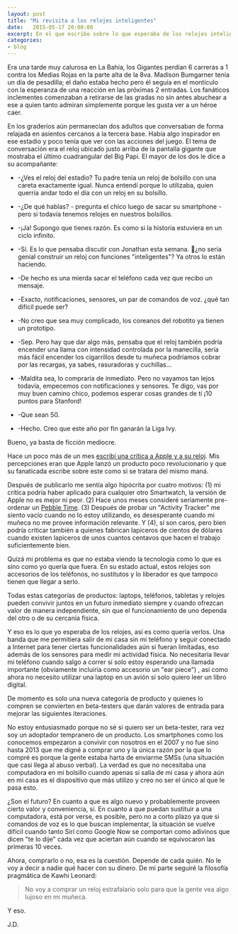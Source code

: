 ```yaml
---
layout: post
title: "Mi revisita a los relojes inteligentes"
date:   2015-05-17 20:00:00
excerpt: En el que escribo sobre lo que esperaba de los relojes inteligentes y como a veces hay que ver a la tecnología por cómo es y no como quisiera que fuera.
categories:
- blog
---
```

Era una tarde muy calurosa en La Bahía, los Gigantes perdían 6 carreras a 1 contra los Medias Rojas en la parte alta de la 8va. Madison Bumgarner tenía un día de pesadilla; el daño estaba hecho pero él seguía en el montículo con la esperanza de una reacción en las próximas 2 entradas. Los fanáticos inclementes comenzaban a retirarse de las gradas no sin antes abuchear a ese a quien tanto admiran simplemente porque les gusta ver a un héroe caer.

En los graderíos aún permanecían dos adultos que conversaban de forma relajada en asientos cercanos a la tercera base. Había algo inspirador en ese estadio y poco tenía que ver con las acciones del juego. El tema de conversación era el reloj ubicado justo arriba de la pantalla gigante que mostraba el último cuadrangular del Big Papi. El mayor de los dos le dice a su acompañante:

- -¿Ves el reloj del estadio? Tu padre tenía un reloj de bolsillo con una careta exactamente igual. Nunca entendí porque lo utilizaba, quien querría andar todo el día con un reloj en su bolsillo.

- -¿De qué hablas? - pregunta el chico luego de sacar su smartphone - pero si todavía tenemos relojes en nuestros bolsillos. 

- -¡Ja! Supongo que tienes razón. Es como si la historia estuviera en un ciclo infinito.

- -Sí. Es lo que pensaba discutir con Jonathan esta semana. ¿no sería genial construir un reloj con funciones "inteligentes"? Ya otros lo están haciendo.

- -De hecho es una mierda sacar el teléfono cada vez que recibo un mensaje.

- -Exacto, notificaciones, sensores, un par de comandos de voz. ¿qué tan difícil puede ser?

- -No creo que sea muy complicado, los coreanos del robotito ya tienen un prototipo.

- -Sep. Pero hay que dar algo más, pensaba que el reloj también podría encender una llama con intensidad controlada por la manecilla, sería más fácil encender los cigarrillos desde tu muñeca podríamos cobrar por las recargas, ya sabes, rasuradoras y cuchillas...

- -Maldita sea, lo compraría de inmediato. Pero no vayamos tan lejos todavía, empecemos con notificaciones y sensores. Te digo, vas por muy buen camino chico, podemos esperar cosas grandes de tí ¡10 puntos para Stanford!

-  -Que sean 50.

- -Hecho. Creo que este año por fin ganarán la Liga Ivy.

Bueno, ya basta de ficción mediocre.

Hace un poco más de un mes [escribí una crítica a Apple y a su reloj](http://www.jdzarate.com/blog/2015/04/09/mis-opiniones-no-populares-apple-inc.html). Mis percepciones eran que Apple lanzó un producto poco revolucionario y que su fanaticada escribe sobre este como si se tratara del mismo maná. 

Después de publicarlo me sentía algo hipócrita por cuatro motivos: (1) mi crítica podría haber aplicado para cualquier otro Smartwatch, la versión de Apple no es mejor ni peor. (2) Hace unos meses consideré seriamente pre-ordenar un [Pebble Time](https://www.kickstarter.com/projects/597507018/pebble-time-awesome-smartwatch-no-compromises). (3) Después de probar un "Activity Tracker" me siento vacío cuando no lo estoy utilizando, es desesperante cuando mi muñeca no me provee información relevante. Y (4), sí son caros, pero bien podría criticar también a quienes fabrican lapiceros de cientos de dólares cuando existen lapiceros de unos cuantos centavos que hacen el trabajo suficientemente bien.

Quizá mi problema es que no estaba viendo la tecnología como lo que es sino como yo quería que fuera. En su estado actual, estos relojes son accesorios de los teléfonos, no sustitutos y lo liberador es que tampoco tienen que llegar a serlo.

Todas estas categorías de productos: laptops, teléfonos, tabletas y relojes pueden convivir juntos en un futuro inmediato siempre y cuando ofrezcan valor de manera independiente, sin que el funcionamiento de uno dependa del otro o de su cercanía física.

Y eso es lo que yo esperaba de los relojes, así es como quería verlos. Una banda que me permitiera salir de mi casa sin mi teléfono y seguir conectado a Internet para tener ciertas funcionalidades aún si fueran limitadas, eso además de los sensores para medir mi actividad física. No necesitaría llevar mi teléfono cuando salgo a correr si solo estoy esperando una llamada importante (obviamente incluiría como accesorio un "ear piece") , así como ahora no necesito utilizar una laptop en un avión si solo quiero leer un libro digital.

De momento es solo una nueva categoría de producto y quienes lo compren se convierten en beta-testers que darán valores de entrada para mejorar las siguientes iteraciones. 

No estoy entusiasmado porque no sé si quiero ser un beta-tester, rara vez soy un adoptador tempranero de un producto. Los smartphones como los conocemos empezaron a convivir con nosotros en el 2007 y no fue sino hasta 2013 que me digné a comprar uno y la única razón por la que lo compré es porque la gente estaba harta de enviarme SMSs (una situación que casi llega al abuso verbal). La verdad es que no necesitaba una computadora en mi bolsillo cuando apenas si salía de mi casa y ahora aún en mi casa es el dispositivo que más utilizo y creo no ser el único al que le pasa esto.

¿Son el futuro? En cuanto a que es algo nuevo y probablemente proveen cierto valor y conveniencia, sí. En cuanto a que puedan sustituir a una computadora, está por verse, es posible, pero no a corto plazo ya que si comandos de voz es lo que buscan implementar, la situación se vuelve difícil cuando tanto Siri como Google Now se comportan como adivinos que dicen "te lo dije" cada vez que aciertan aún cuando se equivocaron las primeras 10 veces. 

Ahora, comprarlo o no, esa es la cuestión. Depende de cada quién. No le voy a decir a nadie qué hacer con su dinero. De mi parte seguiré la filosofía pragmática de Kawhi Leonard:

> No voy a comprar un reloj estrafalario solo para que la gente vea algo lujoso en mi muñeca.

Y eso. 

J.D.